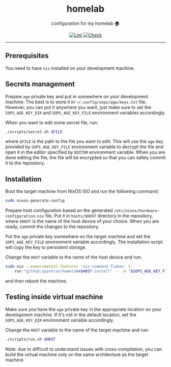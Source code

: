 <h1 align="center">homelab</h1>

<div align="center">

configuration for my homelab 🏠

[![Lint](https://github.com/spietras/homelab/actions/workflows/lint.yaml/badge.svg)](https://github.com/spietras/homelab/actions/workflows/lint.yaml)
[![Check](https://github.com/spietras/homelab/actions/workflows/check.yaml/badge.svg)](https://github.com/spietras/homelab/actions/workflows/check.yaml)

</div>

---

## Prerequisites

You need to have `nix` installed on your development machine.

## Secrets management

Prepare `age` private key and put in somewhere on your development machine.
The best is to store it in `~/.config/sops/age/keys.txt` file.
However, you can put it anywhere you want,
just make sure to set the `SOPS_AGE_KEY_DIR` and `SOPS_AGE_KEY_FILE` environment variables accordingly.

When you want to edit some secret file, run:

```bash
./scripts/secret.sh $FILE
```

where `$FILE` is the path to the file you want to edit.
This will use the `age` key
provided by `SOPS_AGE_KEY_FILE` environment variable to decrypt the file
and open it in the editor specified by `EDITOR` environment variable.
When you are done editing the file,
the file will be encrypted so that you can safely commit it to the repository.

## Installation

Boot the target machine from NixOS ISO and run the following command:

```bash
sudo nixos-generate-config
```

Prepare host configuration based on
the generated `/etc/nixos/hardware-configuration.nix` file.
Put it in `hosts/$HOST` directory in the repository,
where `$HOST` is the name of the host device of your choice.
When you are ready, commit the changes to the repository.

Put the `age` private key somewhere on the target machine
and set the `SOPS_AGE_KEY_FILE` environment variable accordingly.
The installation script will copy the key to persistent storage.

Change the `HOST` variable to the name of the host device and run:

```bash
sudo nix --experimental-features 'nix-command flakes' \
    run "github:spietras/homelab#$HOST-install" -- -k "$SOPS_AGE_KEY_FILE"
```

and then reboot the machine.

## Testing inside virtual machine

Make sure you have the `age` private key in the appropriate location
on your development machine.
If it's not in the default location,
set the `SOPS_AGE_KEY_DIR` environment variable accordingly.

Change the `HOST` variable to the name of the target machine and run:

```bash
./scripts/run.sh $HOST
```

Note: due to difficult to understand issues with cross-compilation,
you can build the virtual machine only on the same architecture as the target machine.
